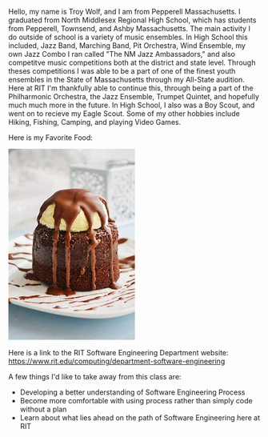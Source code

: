 

Hello, my name is Troy Wolf, and I am from Pepperell Massachusetts. I graduated from North Middlesex Regional High School, which has students from Pepperell, Townsend, and Ashby Massachusetts. The main activity I do outside of school is a variety of music ensembles. In High School this included, Jazz Band, Marching Band, Pit Orchestra, Wind Ensemble, my own Jazz Combo I ran called "The NM Jazz Ambassadors," and also competitve music competitions both at the district and state level. Through theses competitions I was able to be a part of one of the finest youth ensembles in the State of Massachusetts through my All-State audition. Here at RIT I'm thankfully able to continue this, through being a part of the Philharmonic Orchestra, the Jazz Ensemble, Trumpet Quintet, and hopefully much much more in the future. In High School, I also was a Boy Scout, and went on to recieve my Eagle Scout. Some of my other hobbies include Hiking, Fishing, Camping, and playing Video Games.

Here is my Favorite Food:

![Image](https://github.com/TCW8857/TCW8857.github.io/blob/main/My_Favorite_Food.jpg "Molten Lava Cake")

Here is a link to the RIT Software Engineering Department website:
https://www.rit.edu/computing/department-software-engineering

A few things I'd like to take away from this class are:
* Developing a better understanding of Software Engineering Process
* Become more comfortable with using process rather than simply code without a plan
* Learn about what lies ahead on the path of Software Engineering here at RIT
